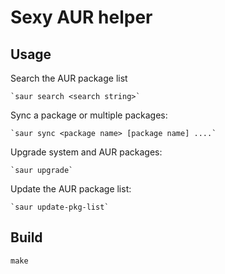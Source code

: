 # Sexy AUR helper

## Usage

Search the AUR package list

    `saur search <search string>`

Sync a package or multiple packages:

    `saur sync <package name> [package name] ....`

Upgrade system and AUR packages:

    `saur upgrade`

Update the AUR package list:

    `saur update-pkg-list`

## Build

```
make
```
